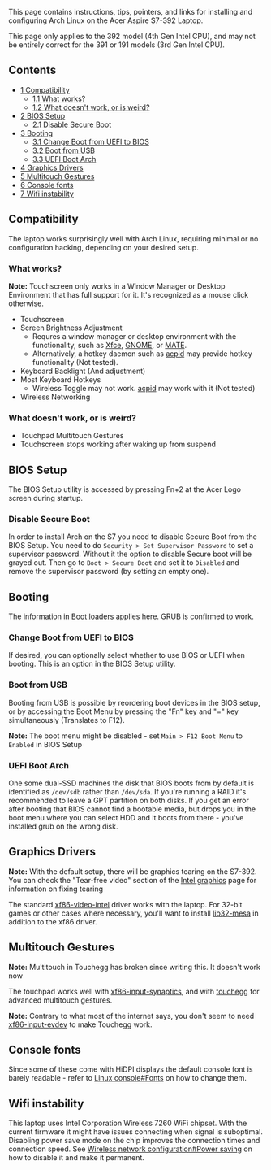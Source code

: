 This page contains instructions, tips, pointers, and links for installing and configuring Arch Linux on the Acer Aspire S7-392 Laptop.

This page only applies to the 392 model (4th Gen Intel CPU), and may not be entirely correct for the 391 or 191 models (3rd Gen Intel CPU).

## Contents

*   [1 Compatibility](#Compatibility)
    *   [1.1 What works?](#What_works.3F)
    *   [1.2 What doesn't work, or is weird?](#What_doesn.27t_work.2C_or_is_weird.3F)
*   [2 BIOS Setup](#BIOS_Setup)
    *   [2.1 Disable Secure Boot](#Disable_Secure_Boot)
*   [3 Booting](#Booting)
    *   [3.1 Change Boot from UEFI to BIOS](#Change_Boot_from_UEFI_to_BIOS)
    *   [3.2 Boot from USB](#Boot_from_USB)
    *   [3.3 UEFI Boot Arch](#UEFI_Boot_Arch)
*   [4 Graphics Drivers](#Graphics_Drivers)
*   [5 Multitouch Gestures](#Multitouch_Gestures)
*   [6 Console fonts](#Console_fonts)
*   [7 Wifi instability](#Wifi_instability)

## Compatibility

The laptop works surprisingly well with Arch Linux, requiring minimal or no configuration hacking, depending on your desired setup.

### What works?

**Note:** Touchscreen only works in a Window Manager or Desktop Environment that has full support for it. It's recognized as a mouse click otherwise.

*   Touchscreen
*   Screen Brightness Adjustment
    *   Requres a window manager or desktop environment with the functionality, such as [Xfce](/index.php/Xfce "Xfce"), [GNOME](/index.php/GNOME "GNOME"), or [MATE](/index.php/MATE "MATE").
    *   Alternatively, a hotkey daemon such as [acpid](/index.php/Acpid "Acpid") may provide hotkey functionality (Not tested).
*   Keyboard Backlight (And adjustment)
*   Most Keyboard Hotkeys
    *   Wireless Toggle may not work. [acpid](/index.php/Acpid "Acpid") may work with it (Not tested)
*   Wireless Networking

### What doesn't work, or is weird?

*   Touchpad Multitouch Gestures
*   Touchscreen stops working after waking up from suspend

## BIOS Setup

The BIOS Setup utility is accessed by pressing Fn+2 at the Acer Logo screen during startup.

### Disable Secure Boot

In order to install Arch on the S7 you need to disable Secure Boot from the BIOS Setup. You need to do `Security > Set Supervisor Password` to set a supervisor password. Without it the option to disable Secure boot will be grayed out. Then go to `Boot > Secure Boot` and set it to `Disabled` and remove the supervisor password (by setting an empty one).

## Booting

The information in [Boot loaders](/index.php/Boot_loader "Boot loader") applies here. GRUB is confirmed to work.

### Change Boot from UEFI to BIOS

If desired, you can optionally select whether to use BIOS or UEFI when booting. This is an option in the BIOS Setup utility.

### Boot from USB

Booting from USB is possible by reordering boot devices in the BIOS setup, or by accessing the Boot Menu by pressing the "Fn" key and "=" key simultaneously (Translates to F12).

**Note:** The boot menu might be disabled - set `Main > F12 Boot Menu` to `Enabled` in BIOS Setup

### UEFI Boot Arch

One some dual-SSD machines the disk that BIOS boots from by default is identified as `/dev/sdb` rather than `/dev/sda`. If you're running a RAID it's recommended to leave a GPT partition on both disks. If you get an error after booting that BIOS cannot find a bootable media, but drops you in the boot menu where you can select HDD and it boots from there - you've installed grub on the wrong disk.

## Graphics Drivers

**Note:** With the default setup, there will be graphics tearing on the S7-392\. You can check the "Tear-free video" section of the [Intel graphics](/index.php/Intel_graphics "Intel graphics") page for information on fixing tearing

The standard [xf86-video-intel](https://www.archlinux.org/packages/?name=xf86-video-intel) driver works with the laptop. For 32-bit games or other cases where necessary, you'll want to install [lib32-mesa](https://www.archlinux.org/packages/?name=lib32-mesa) in addition to the xf86 driver.

## Multitouch Gestures

**Note:** Multitouch in Touchegg has broken since writing this. It doesn't work now

The touchpad works well with [xf86-input-synaptics](https://www.archlinux.org/packages/?name=xf86-input-synaptics), and with [touchegg](https://aur.archlinux.org/packages/touchegg/) for advanced multitouch gestures.

**Note:** Contrary to what most of the internet says, you don't seem to need [xf86-input-evdev](https://www.archlinux.org/packages/?name=xf86-input-evdev) to make Touchegg work.

## Console fonts

Since some of these come with HiDPI displays the default console font is barely readable - refer to [Linux console#Fonts](/index.php/Linux_console#Fonts "Linux console") on how to change them.

## Wifi instability

This laptop uses Intel Corporation Wireless 7260 WiFi chipset. With the current firmware it might have issues connecting when signal is suboptimal. Disabling power save mode on the chip improves the connection times and connection speed. See [Wireless network configuration#Power saving](/index.php/Wireless_network_configuration#Power_saving "Wireless network configuration") on how to disable it and make it permanent.